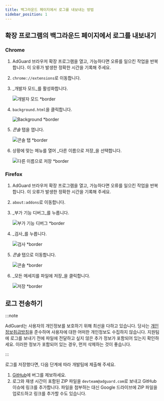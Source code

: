 ```yaml
---
title: 백그라운드 페이지에서 로그를 내보내는 방법
sidebar_position: 1
---
```


## 확장 프로그램의 백그라운드 페이지에서 로그를 내보내기

### Chrome

1. AdGuard 브라우저 확장 프로그램을 열고, 가능하다면 오류를 일으킨 작업을 반복합니다. 이 오류가 발생한 정확한 시간을 기록해 주세요.

2. `chrome://extensions`로 이동합니다.

3. _개발자 모드_를 활성화합니다.

    ![개발자 모드 \*border](https://cdn.adguardvpn.com/content/kb/ad_blocker/browser_extension/developer_mode1.png)

4. `background.html`을 클릭합니다.

    ![Background \*border](https://cdn.adguardvpn.com/content/kb/ad_blocker/browser_extension/background1.png)

5. _콘솔_ 탭을 엽니다.

    ![콘솔 탭 \*border](https://cdn.adguardvpn.com/content/kb/vpn/browser_extension/console.png)

6. 상황에 맞는 메뉴를 열어 _다른 이름으로 저장_을 선택합니다.

    ![다른 이름으로 저장 \*border](https://cdn.adguardvpn.com/content/kb/vpn/browser_extension/save.png)

### Firefox

1. AdGuard 브라우저 확장 프로그램을 열고, 가능하다면 오류를 일으킨 작업을 반복합니다. 이 오류가 발생한 정확한 시간을 기록해 주세요.

2. `about:addons`로 이동합니다.

3. _부가 기능 디버그_를 누릅니다.

    ![부가 기능 디버그 \*border](https://cdn.adguardvpn.com/content/kb/vpn/browser_extension/add-ons.png)

4. _검사_를 누릅니다.

    ![검사 \*border](https://cdn.adguardvpn.com/content/kb/vpn/browser_extension/inspect.png)

5. _콘솔_ 탭으로 이동합니다.

    ![콘솔 \*border](https://cdn.adguardvpn.com/content/kb/vpn/browser_extension/ff_console.png)

6. _모든 메세지를 파일에 저장_을 클릭합니다.

    ![저장 \*border](https://cdn.adguardvpn.com/content/kb/vpn/browser_extension/save-to-file.png)

## 로그 전송하기

:::note

AdGuard는 사용자의 개인정보를 보호하기 위해 최선을 다하고 있습니다. 당사는 [개인정보취급방침](https://adguard.com/privacy/browser-extension.html)을 준수하며 사용자에 대한 어떠한 개인정보도 수집하지 않습니다. 지원팀에 로그를 보내기 전에 파일에 전달하고 싶지 않은 추가 정보가 포함되어 있는지 확인하세요. 이러한 정보가 포함되어 있는 경우, 먼저 삭제하는 것이 좋습니다.

:::

로그를 저장했다면, 다음 단계에 따라 개발팀에 제출해 주세요.

1. [GitHub](https://github.com/AdguardTeam/AdguardBrowserExtension/issues/new/choose)에 버그를 제보하세요.
2. 로그와 재생 시간이 포함된 ZIP 파일을 `devteam@adguard.com`로 보내고 GitHub 이슈에 링크를 추가합니다. 파일을 첨부하는 대신 Google 드라이브에 ZIP 파일을 업로드하고 링크를 추가할 수도 있습니다.
